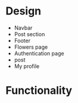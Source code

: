 <h1>Design</h1> 
<ul>

<li>Navbar </li>
<li>Post section</li>
<li>Footer</li>
<li>Flowers page</li>
<li>Authentication page </li>
<li>post </li>
<li>My profile </li>


</ul>
 
 <h1>Functionality</h1>

